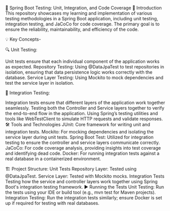 🚀 Spring Boot Testing: Unit, Integration, and Code Coverage
📘 Introduction
This repository showcases my learning and implementation of various testing methodologies in a Spring Boot application, including unit testing, integration testing, and JaCoCo for code coverage. The primary goal is to ensure the reliability, maintainability, and efficiency of the code.

💡 Key Concepts-

🔍 Unit Testing:

Unit tests ensure that each individual component of the application works as expected.
Repository Testing: Using @DataJpaTest to test repositories in isolation, ensuring that data persistence logic works correctly with the database.
Service Layer Testing: Using Mockito to mock dependencies and test the service layer in isolation.

🔗 Integration Testing:

Integration tests ensure that different layers of the application work together seamlessly.
Testing both the Controller and Service layers together to verify the end-to-end flow in the application.
Using Spring’s testing utilities and tools like WebTestClient to simulate HTTP requests and validate responses.
🛠️ Tools and Technologies
JUnit: Core framework for writing unit and integration tests.
Mockito: For mocking dependencies and isolating the service layer during unit tests.
Spring Boot Test: Utilized for integration testing to ensure the controller and service layers communicate correctly.
JaCoCo: For code coverage analysis, providing insights into test coverage and identifying dead code.
Docker: For running integration tests against a real database in a containerized environment.

🏗️ Project Structure:
Unit Tests
Repository Layer: Tested using @DataJpaTest.
Service Layer: Tested with Mockito mocks.
Integration Tests
Testing how the service and controller layers work together using Spring Boot's integration testing framework.
▶️ Running the Tests
Unit Testing: Run the tests using your IDE or build tool (e.g., mvn test for Maven projects).
Integration Testing: Run the integration tests similarly; ensure Docker is set up if required for testing with real databases.
